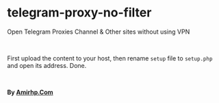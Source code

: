 telegram-proxy-no-filter
========================

Open Telegram Proxies Channel & Other sites without using VPN

 

First upload the content to your host, then rename `setup` file to `setup.php`
and open its address. Done.

 

**By [Amirhp.Com](https://amirhp.com/)**
